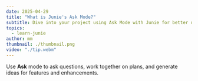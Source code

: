 ```yaml
---
date: 2025-04-29
title: "What is Junie's Ask Mode?"
subtitle: Dive into your project using Ask Mode with Junie for better understanding.
topics:
  - learn-junie
author: mm
thumbnail: ./thumbnail.png
video: "./tip.webm"
---
```


Use **Ask** mode to ask questions, work together on plans, and generate ideas for features and enhancements.
